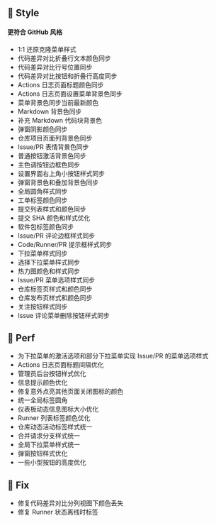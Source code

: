 ## 🌈 Style

#### 更符合 GitHub 风格

- 1:1 还原克隆菜单样式
- 代码差异对比折叠行文本颜色同步
- 代码差异对比行号位置同步
- 代码差异对比按钮和折叠行高度同步
- Actions 日志页面标题颜色同步
- Actions 日志页面设置菜单背景色同步
- 菜单背景色同步当前最新颜色
- Markdown 背景色同步
- 补充 Markdown 代码块背景色
- 弹窗阴影颜色同步
- 仓库项目页面列背景色同步
- Issue/PR 表情背景色同步
- 普通按钮激活背景色同步
- 主色调按钮边框色同步
- 设置界面右上角小按钮样式同步
- 弹窗背景色和叠加背景色同步
- 全局圆角样式同步
- 工单标签颜色同步
- 提交列表样式和颜色同步
- 提交 SHA 颜色和样式优化
- 软件包标签颜色同步
- Issue/PR 评论边框样式同步
- Code/Runner/PR 提示框样式同步
- 下拉菜单样式同步
- 选择下拉菜单样式同步
- 热力图颜色和样式同步
- Issue/PR 菜单选项样式同步
- 仓库标签页样式和颜色同步
- 仓库发布页样式和颜色同步
- 关注按钮样式同步
- Issue 评论菜单删除按钮样式同步

## 🎈 Perf

- 为下拉菜单的激活选项和部分下拉菜单实现 Issue/PR 的菜单选项样式
- Actions 日志页面标题间隔优化
- 管理员后台按钮样式优化
- 信息提示颜色优化
- 修复意外点亮其他页面关闭图标的颜色
- 统一全局标签圆角
- 仪表板动态信息图标大小优化
- Runner 列表标签颜色优化
- 仓库动态活动标签样式统一
- 合并请求分支样式统一
- 全局下拉菜单样式统一
- 弹窗按钮样式优化
- 一些小型按钮的高度优化

## 🐞 Fix

- 修复代码差异对比分列视图下颜色丢失
- 修复 Runner 状态离线时标签
